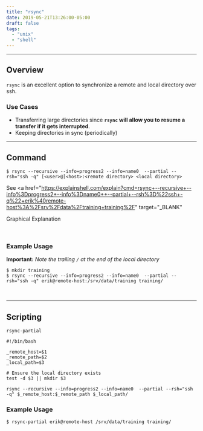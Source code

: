 ```yaml
---
title: "rsync"
date: 2019-05-21T13:26:00-05:00
draft: false
tags:
  - "unix"
  - "shell"
---
```


---

## Overview

`rsync` is an excellent option to synchronize a remote and local directory over ssh.

### Use Cases

* Transferring large directories since **`rsync` will allow you to resume a transfer if it gets interrupted**.
* Keeping directories in sync (periodically)

---

## Command

```Shell
$ rsync --recursive --info=progress2 --info=name0  --partial --rsh="ssh -q" [<user>@]<host>:<remote directory> <local directory>
```

See <a
  href="https://explainshell.com/explain?cmd=rsync+--recursive+--info%3Dprogress2+--info%3Dname0++--partial+--rsh%3D%22ssh+-q%22+erik%40remote-host%3A%2Fsrv%2Fdata%2Ftraining+training%2F"
  target="_BLANK"
>
  Graphical Explanation
</a>

<br/>

### Example Usage

**Important:** _Note the trailing `/` at the end of the local directory_

```Shell
$ mkdir training
$ rsync --recursive --info=progress2 --info=name0  --partial --rsh="ssh -q" erik@remote-host:/srv/data/training training/
```

<br/>

---

## Scripting

`rsync-partial`

```Shell
#!/bin/bash

_remote_host=$1
_remote_path=$2
_local_path=$3

# Ensure the local directory exists
test -d $3 || mkdir $3

rsync --recursive --info=progress2 --info=name0  --partial --rsh="ssh -q" $_remote_host:$_remote_path $_local_path/
```

### Example Usage

```Shell
$ rsync-partial erik@remote-host /srv/data/training training/
```
